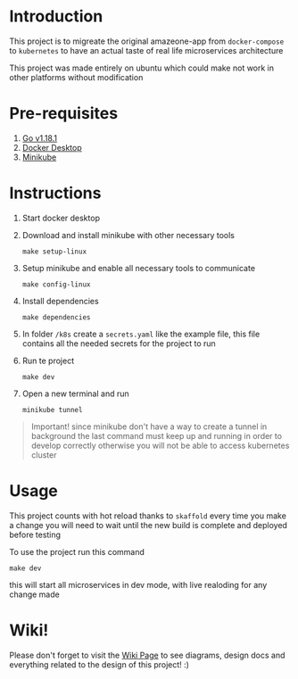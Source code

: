 # Introduction

This project is to migreate the original amazeone-app from `docker-compose` to `kubernetes` to have an actual taste of real life microservices architecture

This project was made entirely on ubuntu which could make not work in other platforms without modification

# Pre-requisites

1. [Go v1.18.1](https://tip.golang.org/doc/go1.18)
2. [Docker Desktop](https://www.docker.com/products/docker-desktop/)
3. [Minikube](https://minikube.sigs.k8s.io/docs/start/)

# Instructions

1. Start docker desktop
2. Download and install minikube with other necessary tools

   ```console
   make setup-linux
   ```

3. Setup minikube and enable all necessary tools to communicate

   ```console
   make config-linux
   ```

4. Install dependencies

   ```console
   make dependencies
   ```

5. In folder `/k8s` create a `secrets.yaml` like the example file, this file contains all the needed secrets for the project to run

6. Run te project

   ```console
   make dev
   ```

7. Open a new terminal and run

   ```console
   minikube tunnel
   ```

> Important! since minikube don't have a way to create a tunnel in background the last command must keep up and running in order to develop correctly otherwise you will not be able to access kubernetes cluster

# Usage

This project counts with hot reload thanks to `skaffold` every time you make a change you will need to wait until the new build is complete and deployed before testing

To use the project run this command

```console
make dev
```

this will start all microservices in dev mode, with live realoding for any change made

# Wiki!

Please don't forget to visit the [Wiki Page](https://github.com/Kiyosh31/e-commerce-microservice/wiki) to see diagrams, design docs and everything related to the design of this project! :)
